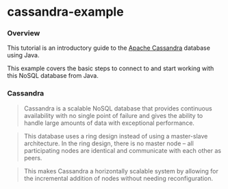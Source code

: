 # cassandra-example

### Overview
This tutorial is an introductory guide to the [Apache Cassandra](https://cassandra.apache.org/) database using Java.

This example covers the basic steps to connect to and start working with this NoSQL database from Java.

### Cassandra
>Cassandra is a scalable NoSQL database that provides continuous availability with no single point of failure and gives the ability to handle large amounts of data with exceptional performance.

>This database uses a ring design instead of using a master-slave architecture. In the ring design, there is no master node – all participating nodes are identical and communicate with each other as peers.

>This makes Cassandra a horizontally scalable system by allowing for the incremental addition of nodes without needing reconfiguration.
